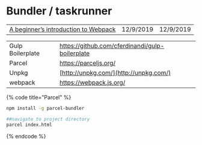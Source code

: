 # Bundler / taskrunner

|  |  |  |
| :--- | :--- | :--- |
| [A beginner’s introduction to Webpack](https://medium.com/free-code-camp/a-beginners-introduction-to-webpack-2620415e46b3) | 12/9/2019 | 12/9/2019 |

|  |  |
| :--- | :--- |
| Gulp Boilerplate | https://github.com/cferdinandi/gulp-boilerplate |
| Parcel | https://parceljs.org/ |
| Unpkg | [http://unpkg.com/](http://unpkg.com/) |
| webpack | https://webpack.js.org/ |

{% code title="Parcel" %}
```bash
npm install -g parcel-bundler

##navigate to project directory
parcel index.html
```
{% endcode %}

